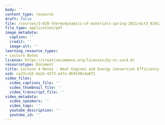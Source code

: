 ```yaml
---
body: ''
content_type: resource
draft: false
file: /courses/3-020-thermodynamics-of-materials-spring-2021/mit3_020s21_l04.pdf
file_type: application/pdf
image_metadata:
  caption: ''
  credit: ''
  image-alt: ''
learning_resource_types:
- Lecture Notes
license: https://creativecommons.org/licenses/by-nc-sa/4.0/
resourcetype: Document
title: Lecture 4 Notes - Heat Engines and Energy Conversion Efficiency
uid: ca23ccb5-4a2e-42f3-a47a-0b9330c4a871
video_files:
  video_captions_file: ''
  video_thumbnail_file: ''
  video_transcript_file: ''
video_metadata:
  video_speakers: ''
  video_tags: ''
  youtube_description: ''
  youtube_id: ''
---
```

